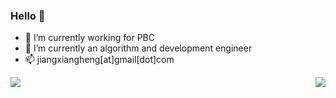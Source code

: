 ### Hello 👋

<!--
**j1o2h3n/j1o2h3n** is a ✨ _special_ ✨ repository because its `README.md` (this file) appears on your GitHub profile.
--> 


- 🔭 I’m currently working for PBC
- 🌱 I’m currently an algorithm and development engineer 
- 📫 jiangxiangheng[at]gmail[dot]com



<img align="absbottom" src="https://github-readme-stats.vercel.app/api/top-langs/?username=j1o2h3n&theme=dracula&layout=compact&exclude_repo=j1o2h3n.github.io" />


<img align="right" src="https://github-readme-stats.vercel.app/api?username=j1o2h3n&theme=dracula&show_icons=true&count_private=true" />






